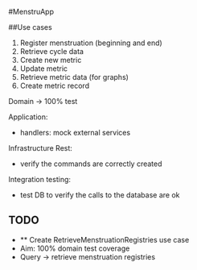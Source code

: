 #MenstruApp

##Use cases

1. Register menstruation (beginning and end)
1. Retrieve cycle data
1. Create new metric
1. Update metric
1. Retrieve metric data (for graphs)
1. Create metric record

Domain -> 100% test

Application:
 * handlers: mock external services

Infrastructure Rest:
 * verify the commands are correctly created

Integration testing:
 * test DB to verify the calls to the database are ok

## TODO

* ** Create RetrieveMenstruationRegistries use case
* Aim: 100% domain test coverage
* Query -> retrieve menstruation registries